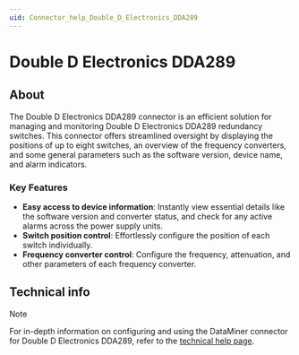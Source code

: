 ```yaml
---
uid: Connector_help_Double_D_Electronics_DDA289
---
```


# Double D Electronics DDA289

## About

The Double D Electronics DDA289 connector is an efficient solution for managing and monitoring Double D Electronics DDA289 redundancy switches. This connector offers streamlined oversight by displaying the positions of up to eight switches, an overview of the frequency converters, and some general parameters such as the software version, device name, and alarm indicators.

### Key Features

- **Easy access to device information**: Instantly view essential details like the software version and converter status, and check for any active alarms across the power supply units.
- **Switch position control**: Effortlessly configure the position of each switch individually.
- **Frequency converter control**: Configure the frequency, attenuation, and other parameters of each frequency converter.

## Technical info

> [!NOTE]
> For in-depth information on configuring and using the DataMiner connector for Double D Electronics DDA289, refer to the [technical help page](xref:Connector_help_Double_D_Electronics_DDA289_Technical).

